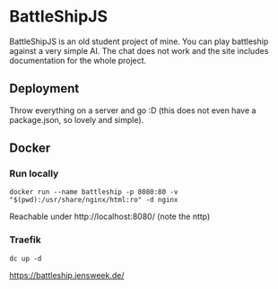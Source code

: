# BattleShipJS

BattleShipJS is an old student project of mine. You can play battleship against a very simple AI. The chat does not work and the site includes documentation for the whole project.

## Deployment
Throw everything on a server and go :D (this does not even have a package.json, so lovely and simple).

## Docker
### Run locally
```
docker run --name battleship -p 8080:80 -v "$(pwd):/usr/share/nginx/html:ro" -d nginx
```
Reachable under http://localhost:8080/ (note the nttp)

### Traefik
```
dc up -d
```

https://battleship.jensweek.de/